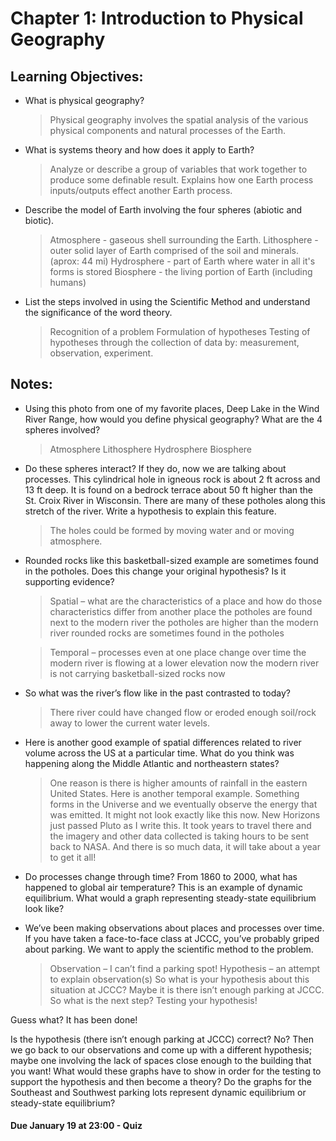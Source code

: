 # Chapter 1: Introduction to Physical Geography

## Learning Objectives:

- What is physical geography?

    > Physical geography involves the spatial analysis of the various physical components and natural processes of the Earth.

- What is systems theory and how does it apply to Earth?

    > Analyze or describe a group of variables that work together to produce some definable result. Explains how one Earth process inputs/outputs effect another Earth process. 

- Describe the model of Earth involving the four spheres (abiotic and biotic).

    > Atmosphere - gaseous shell surrounding the Earth.
    > Lithosphere - outer solid layer of Earth comprised of the soil and minerals. (aprox: 44 mi)
    > Hydrosphere - part of Earth where water in all it's forms is stored
    > Biosphere - the living portion of Earth (including humans)

- List the steps involved in using the Scientific Method and understand the significance of the word theory.

    > Recognition of a problem
    > Formulation of hypotheses
    > Testing of hypotheses through the collection of data by: measurement, observation, experiment.

## Notes:

- Using this photo from one of my favorite places, Deep Lake in the Wind River Range, how would you define physical geography? What are the 4 spheres involved?

    > Atmosphere
    > Lithosphere
    > Hydrosphere
    > Biosphere

- Do these spheres interact? If they do, now we are talking about processes. This cylindrical hole in igneous rock is about 2 ft across and 13 ft deep. It is found on a bedrock terrace about 50 ft higher than the St. Croix River in Wisconsin. There are many of these potholes along this stretch of the river. Write a hypothesis to explain this feature.

    > The holes could be formed by moving water and or moving atmosphere.

- Rounded rocks like this basketball-sized example are sometimes found in the potholes. Does this change your original hypothesis? Is it supporting evidence?

    > Spatial – what are the characteristics of a place and how do those characteristics differ from another place
    > the potholes are found next to the modern river
    > the potholes are higher than the modern river
    > rounded rocks are sometimes found in the potholes

    > Temporal – processes even at one place change over time
    > the modern river is flowing at a lower elevation now
    > the modern river is not carrying basketball-sized rocks now 

- So what was the river’s flow like in the past contrasted to today?

    > There river could have changed flow or eroded enough soil/rock away to lower the current water levels.

- Here is another good example of spatial differences related to river volume across the US at a particular time. What do you think was happening along the Middle Atlantic and northeastern states?

    > One reason is there is higher amounts of rainfall in the eastern United States.
    > Here is another temporal example. Something forms in the Universe and we eventually observe the energy that was emitted. It might not look exactly like this now. New Horizons just passed Pluto as I write this. It took years to travel there and the imagery and other data collected is taking hours to be sent back to NASA. And there is so much data, it will take about a year to get it all!

- Do processes change through time? From 1860 to 2000, what has happened to global air temperature? This is an example of dynamic equilibrium. What would a graph representing steady-state equilibrium look like? 

- We’ve been making observations about places and processes over time. If you have taken a face-to-face class at JCCC, you’ve probably griped about parking. We want to apply the scientific method to the problem.

    > Observation – I can’t find a parking spot!
    > Hypothesis – an attempt to explain observation(s)
    > So what is your hypothesis about this situation at JCCC? Maybe it is there isn’t enough parking at JCCC. So what is the next step?
    > Testing your hypothesis!

Guess what? It has been done!

Is the hypothesis (there isn’t enough parking at JCCC) correct? No? Then we go back to our observations and come up with a different hypothesis; maybe one involving the lack of spaces close enough to the building that you want! What would these graphs have to show in order for the testing to support the hypothesis and then become a theory? Do the graphs for the Southeast and Southwest parking lots represent dynamic equilibrium or steady-state equilibrium?

####  Due January 19 at 23:00 - Quiz